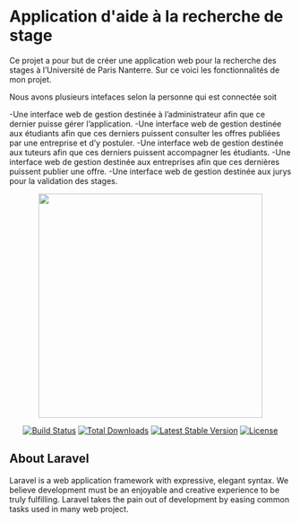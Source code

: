 <H1> Application d'aide à la recherche de stage </H1>
Ce projet a pour but de créer une application web pour la recherche des stages à l’Université de Paris Nanterre. Sur ce voici les fonctionnalités de mon projet.

Nous avons plusieurs intefaces selon la personne qui est connectée soit

-Une interface web de gestion destinée à l’administrateur afin que ce dernier puisse gérer l’application.
-Une interface web de gestion destinée aux étudiants afin que ces derniers puissent consulter les offres publiées par une entreprise et d’y postuler.
-Une interface web de gestion destinée aux tuteurs afin que ces derniers puissent accompagner les étudiants.
-Une interface web de gestion destinée aux entreprises afin que ces dernières puissent publier une offre.
-Une interface web de gestion destinée aux jurys pour la validation des stages.

<p align="center"><a href="https://laravel.com" target="_blank"><img src="https://raw.githubusercontent.com/laravel/art/master/logo-lockup/5%20SVG/2%20CMYK/1%20Full%20Color/laravel-logolockup-cmyk-red.svg" width="400"></a></p>

<p align="center">
<a href="https://travis-ci.org/laravel/framework"><img src="https://travis-ci.org/laravel/framework.svg" alt="Build Status"></a>
<a href="https://packagist.org/packages/laravel/framework"><img src="https://img.shields.io/packagist/dt/laravel/framework" alt="Total Downloads"></a>
<a href="https://packagist.org/packages/laravel/framework"><img src="https://img.shields.io/packagist/v/laravel/framework" alt="Latest Stable Version"></a>
<a href="https://packagist.org/packages/laravel/framework"><img src="https://img.shields.io/packagist/l/laravel/framework" alt="License"></a>
</p>

## About Laravel

Laravel is a web application framework with expressive, elegant syntax. We believe development must be an enjoyable and creative experience to be truly fulfilling. Laravel takes the pain out of development by easing common tasks used in many web project.
